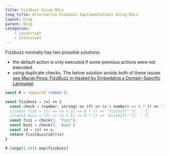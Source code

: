 ```yaml
---
title: Fizzbuzz Using DSLs
long_title: Alternative Fizzbuzz Implimentations Using DSLs
layout: blog
parent: Blog
categories: 
    - javascript 
    - interviews
---
```


Fizzbuzz normally has two possible solutions:
- the default action is only executed if some previous actions were not executed.
- using duplicate checks.
The below solution avoids both of these issues [see  Maciej Pirog: FizzBuzz in Haskell by Embedding a Domain-Specific Language](https://themonadreader.files.wordpress.com/2014/04/fizzbuzz.pdf)

```js
const R = require('rambda');

const fizzbuzz = (x) => {
  const check = (number, string) => (f) => (x % number) == 0 ? () => `${string}${f('')}` : f;
  //const fizz = (f) => (x % 3) == 0 ? () => `fizz${f('')}` : f;
  //const buzz = (f) => (x % 5) == 0 ? () => `buzz${f('')}` : f;
  const fizz = check(3, 'fizz');
  const buzz = check(5, 'buzz')
  const id = (x) => x;
  return fizz(buzz(id))(x)
}

R.range(1,101).map(fizzbuzz)
```
